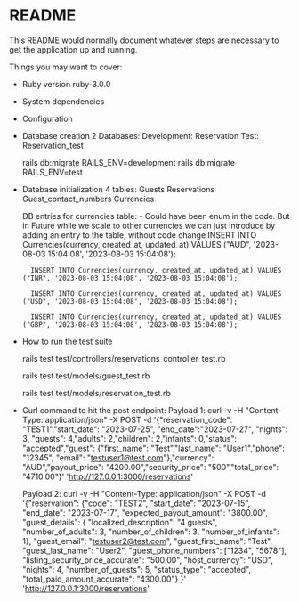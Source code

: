 # README

This README would normally document whatever steps are necessary to get the
application up and running.

Things you may want to cover:

* Ruby version
	ruby-3.0.0
* System dependencies

* Configuration

* Database creation
	2 Databases:
	Development: Reservation
	Test: Reservation_test

	rails db:migrate RAILS_ENV=development
	rails db:migrate RAILS_ENV=test

* Database initialization
	4 tables:
		Guests
		Reservations
		Guest_contact_numbers
		Currencies

	DB entries for currencies table: - Could have been enum in the code. But in Future while we scale to other currencies we can just introduce by adding an entry to the table, without code change
		INSERT INTO Currencies(currency, created_at, updated_at) VALUES ("AUD", '2023-08-03 15:04:08', '2023-08-03 15:04:08');

  		INSERT INTO Currencies(currency, created_at, updated_at) VALUES ("INR", '2023-08-03 15:04:08', '2023-08-03 15:04:08');

  		INSERT INTO Currencies(currency, created_at, updated_at) VALUES ("USD", '2023-08-03 15:04:08', '2023-08-03 15:04:08');

  		INSERT INTO Currencies(currency, created_at, updated_at) VALUES ("GBP", '2023-08-03 15:04:08', '2023-08-03 15:04:08');

* How to run the test suite

	rails test test/controllers/reservations_controller_test.rb

	rails test test/models/guest_test.rb

	rails test test/models/reservation_test.rb

* Curl command to hit the post endpoint:
	Payload 1:
		curl -v -H "Content-Type: application/json" -X POST -d '{"reservation_code": "TEST1","start_date": "2023-07-25", "end_date":"2023-07-27", "nights": 3, "guests": 4,"adults": 2,"children": 2,"infants": 0,"status": "accepted","guest": {"first_name": "Test","last_name": "User1","phone": "12345", "email": "testuser1@test.com"},"currency": "AUD","payout_price": "4200.00","security_price": "500","total_price": "4710.00"}' 'http://127.0.0.1:3000/reservations'


	Payload 2:
		curl -v -H "Content-Type: application/json" -X POST -d '{"reservation": {"code": "TEST2", "start_date": "2023-07-15", "end_date": "2023-07-17", "expected_payout_amount": "3800.00", "guest_details": { "localized_description": "4 guests", "number_of_adults": 3, "number_of_children": 3, "number_of_infants": 1}, "guest_email": "testuser2@test.com", "guest_first_name": "Test", "guest_last_name": "User2", "guest_phone_numbers": ["1234", "5678"], "listing_security_price_accurate": "500.00", "host_currency": "USD", "nights": 4, "number_of_guests": 5, "status_type": "accepted", "total_paid_amount_accurate": "4300.00"} }' 'http://127.0.0.1:3000/reservations'

